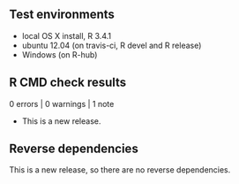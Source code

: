 ## Test environments
* local OS X install, R 3.4.1
* ubuntu 12.04 (on travis-ci, R devel and R release)
* Windows (on R-hub)


## R CMD check results

0 errors | 0 warnings | 1 note

* This is a new release.


## Reverse dependencies

This is a new release, so there are no reverse dependencies.
